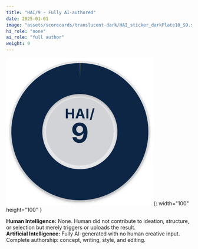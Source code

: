 ```yaml
---
title: "HAI/9 - Fully AI-authored"
date: 2025-01-01
image: "assets/scorecards/translucent-dark/HAI_sticker_darkPlate10_S9.svg"
hi_role: "none"
ai_role: "full author"
weight: 9
---
```


![HAI Score 9](/assets/scorecards/translucent-dark/HAI_sticker_darkPlate10_S9.svg){: width="100" height="100" }

**Human Intelligence:** None. Human did not contribute to ideation, structure, or selection but merely triggers or uploads the result.\
**Artificial Intelligence:** Fully AI-generated with no human creative input. Complete authorship: concept, writing, style, and editing.
